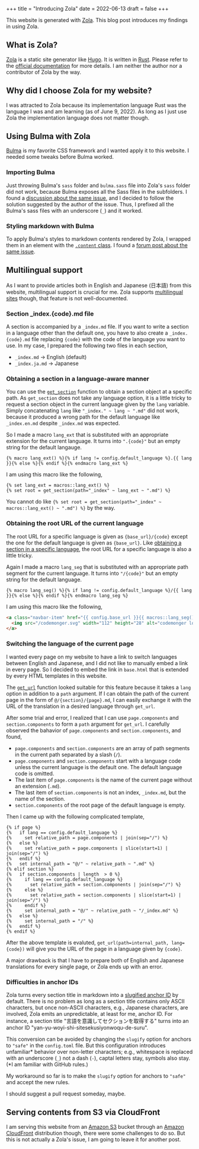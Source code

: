 +++
title = "Introducing Zola"
date = 2022-06-13
draft = false
+++

This website is generated with [Zola](https://www.getzola.org).
This blog post introduces my findings in using Zola.

<!-- more -->

## What is Zola?

[Zola](https://www.getzola.org) is a static site generator like [Hugo](https://gohugo.io).
It is written in [Rust](https://www.rust-lang.org).
Please refer to the [official documentation](https://www.getzola.org/documentation/getting-started/overview/) for more details.
I am neither the author nor a contributor of Zola by the way.

## Why did I choose Zola for my website?

I was attracted to Zola because its implementation language Rust was the language I was and am learning (as of June 9, 2022).
As long as I just use Zola the implementation language does not matter though.

## Using Bulma with Zola

[Bulma](https://bulma.io) is my favorite CSS framework and I wanted apply it to this website.
I needed some tweaks before Bulma worked.

### Importing Bulma

Just throwing Bulma's `sass` folder and `bulma.sass` file into Zola's `sass` folder did not work, because Bulma exposes all the Sass files in the subfolders.
I found a [discussion about the same issue](https://github.com/getzola/zola/issues/431), and I decided to follow the solution suggested by the author of the issue.
Thus, I prefixed all the Bulma's sass files with an underscore (`_`) and it worked.

### Styling markdown with Bulma

To apply Bulma's styles to markdown contents rendered by Zola, I wrapped them in an element with the [`.content` class](https://bulma.io/documentation/elements/content/).
I found a [forum post about the same issue](https://zola.discourse.group/t/how-to-style-html-generated-from-markdown/868).

## Multilingual support

As I want to provide articles both in English and Japanese (日本語) from this website, multilingual support is crucial for me.
Zola supports [multilingual sites](https://www.getzola.org/documentation/content/multilingual/) though, that feature is not well-documented.

### Section _index.{code}.md file

A section is accompanied by a `_index.md` file.
If you want to write a section in a language other than the default one, you have to also create a `_index.{code}.md` file replacing `{code}` with the code of the language you want to use.
In my case, I prepared the following two files in each section,
- `_index.md` &rightarrow; English (default)
- `_index.ja.md` &rightarrow; Japanese

### Obtaining a section in a language-aware manner

You can use the [`get_section`](https://www.getzola.org/documentation/templates/overview/#get-section) function to obtain a section object at a specific path.
As `get_section` does not take any language option, it is a little tricky to request a section object in the current language given by the `lang` variable.
Simply concatenating `lang` like `"_index." ~ lang ~ ".md"` did not work, because it produced a wrong path for the default language like `_index.en.md` despite `_index.md` was expected.

So I made a macro `lang_ext` that is substituted with an appropriate extension for the current language.
It turns into `".{code}"` but an empty string for the default langauge.

```
{% macro lang_ext() %}{% if lang != config.default_language %}.{{ lang }}{% else %}{% endif %}{% endmacro lang_ext %}
```

I am using this macro like the following,

```
{% set lang_ext = macros::lang_ext() %}
{% set root = get_section(path="_index" ~ lang_ext ~ ".md") %}
```

You cannot do like `{% set root = get_section(path="_index" ~ macros::lang_ext() ~ ".md") %}` by the way.

### Obtaining the root URL of the current language

The root URL for a specific language is given as `{base_url}/{code}` except the one for the default language is given as `{base_url}`.
Like [obtaining a section in a specific language](#Obtaining_a_section_in_a_language-aware_manner), the root URL for a specific language is also a little tricky.

Again I made a macro `lang_seg` that is substituted with an appropriate path segment for the current language.
It turns into `"/{code}"` but an empty string for the default language.

```
{% macro lang_seg() %}{% if lang != config.default_language %}/{{ lang }}{% else %}{% endif %}{% endmacro lang_seg %}
```

I am using this macro like the following,

```html
<a class="navbar-item" href="{{ config.base_url }}{{ macros::lang_seg() }}">
  <img src="/codemonger.svg" width="112" height="28" alt="codemonger logo">
</a>
```

### Switching the language of the current page

I wanted every page on my website to have a link to switch languages between English and Japanese, and I did not like to manually embed a link in every page.
So I decided to embed the link in `base.html` that is extended by every HTML templates in this website.

The [`get_url`](https://www.getzola.org/documentation/templates/overview/#get-url) function looked suitable for this feature because it takes a `lang` option in addition to a `path` argument.
If I can obtain the path of the current page in the form of `@/{section}/{page}.md`, I can easily exchange it with the URL of the translation in a desired language through `get_url`.

After some trial and error, I realized that I can use `page.components` and `section.components` to form a `path` argument for `get_url`.
I carefully observed the bahavior of `page.components` and `section.components`, and found,
- `page.components` and `section.components` are an array of path segments in the current path separated by a slash (`/`).
- `page.components` and `section.components` start with a language code unless the current language is the default one.
  The default language code is omitted.
- The last item of `page.components` is the name of the current page without an extension (`.md`).
- The last item of `section.components` is not an index, `_index.md`, but the name of the section.
- `section.components` of the root page of the default language is empty.

Then I came up with the following complicated template,

```
{% if page %}
{%   if lang == config.default_language %}
{%     set relative_path = page.components | join(sep="/") %}
{%   else %}
{%     set relative_path = page.components | slice(start=1) | join(sep="/") %}
{%   endif %}
{%   set internal_path = "@/" ~ relative_path ~ ".md" %}
{% elif section %}
{%   if section.components | length  > 0 %}
{%     if lang == config.default_language %}
{%       set relative_path = section.components | join(sep="/") %}
{%     else %}
{%       set relative_path = section.components | slice(start=1) | join(sep="/") %}
{%     endif %}
{%     set internal_path = "@/" ~ relative_path ~ "/_index.md" %}
{%   else %}
{%     set internal_path = "/" %}
{%   endif %}
{% endif %}
```

After the above template is evaluted, `get_url(path=internal_path, lang={code})` will give you the URL of the page in a language given by `{code}`.

A major drawback is that I have to prepare both of English and Japanese translations for every single page, or Zola ends up with an error.

### Difficulties in anchor IDs

Zola turns every section title in markdown into a [slugified anchor ID](https://www.getzola.org/documentation/getting-started/configuration/#slugification-strategies) by default.
There is no problem as long as a section title contains only ASCII characters, but once non-ASCII characters, e.g., Japanese characters, are involved, Zola emits an unpredictable, at least for me, anchor ID.
For instance, a section title "言語を意識してセクションを取得する" turns into an anchor ID "yan-yu-woyi-shi-sitesekusiyonwoqu-de-suru".

This conversion can be avoided by changing the `slugify` option for anchors to `"safe"` in the `config.toml` file.
But this configuration introduces unfamiliar\* behavior over non-letter characters; e.g., whitespace is replaced with an underscore (`_`) not a dash (`-`), captal letters stay, symbols also stay.
(\*I am familiar with GitHub rules.)

My workaround so far is to make the `slugify` option for anchors to `"safe"` and accept the new rules.

I should suggest a pull request someday, maybe.

## Serving contents from S3 via CloudFront

I am serving this website from an [Amazon S3](https://docs.aws.amazon.com/AmazonS3/latest/userguide/Welcome.html) bucket through an [Amazon CloudFront](https://docs.aws.amazon.com/AmazonCloudFront/latest/DeveloperGuide/Introduction.html) distribution though, there were some challenges to do so.
But this is not actually a Zola's issue, I am going to leave it for another post.